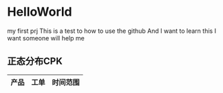 # HelloWorld
my first prj
This is a test to how to use the github
And I want to learn this 
I want someone will help me 
## 正态分布CPK
| 产品 |    工单| 时间范围  |
| :-------- | ------:| :--: | 
